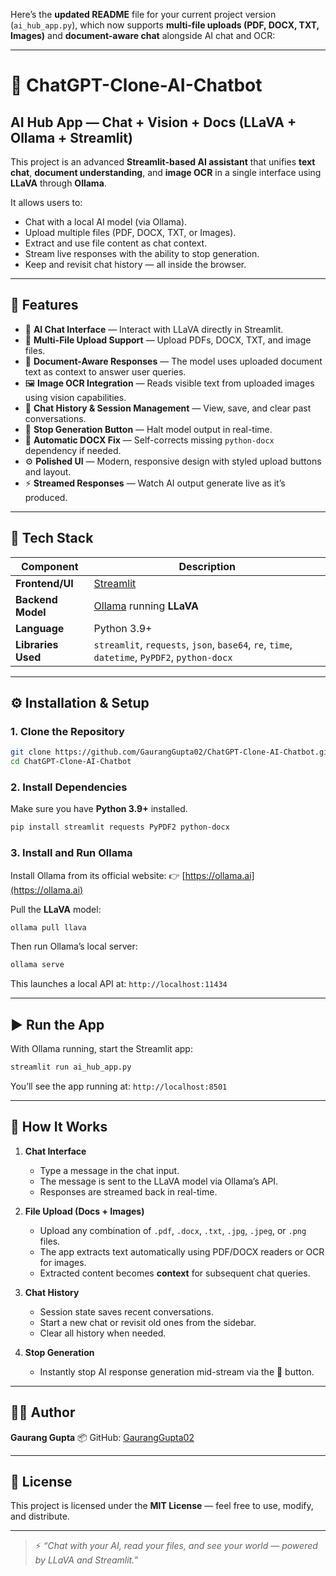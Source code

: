 Here’s the **updated README** file for your current project version (`ai_hub_app.py`), which now supports **multi-file uploads (PDF, DOCX, TXT, Images)** and **document-aware chat** alongside AI chat and OCR:

---

# 🤖 ChatGPT-Clone-AI-Chatbot

## **AI Hub App — Chat + Vision + Docs (LLaVA + Ollama + Streamlit)**

This project is an advanced **Streamlit-based AI assistant** that unifies **text chat**, **document understanding**, and **image OCR** in a single interface using **LLaVA** through **Ollama**.

It allows users to:

* Chat with a local AI model (via Ollama).
* Upload multiple files (PDF, DOCX, TXT, or Images).
* Extract and use file content as chat context.
* Stream live responses with the ability to stop generation.
* Keep and revisit chat history — all inside the browser.

---

## 🌟 Features

* 💬 **AI Chat Interface** — Interact with LLaVA directly in Streamlit.
* 📁 **Multi-File Upload Support** — Upload PDFs, DOCX, TXT, and image files.
* 🧠 **Document-Aware Responses** — The model uses uploaded document text as context to answer user queries.
* 🖼️ **Image OCR Integration** — Reads visible text from uploaded images using vision capabilities.
* 🔁 **Chat History & Session Management** — View, save, and clear past conversations.
* 🛑 **Stop Generation Button** — Halt model output in real-time.
* 🧰 **Automatic DOCX Fix** — Self-corrects missing `python-docx` dependency if needed.
* ⚙️ **Polished UI** — Modern, responsive design with styled upload buttons and layout.
* ⚡ **Streamed Responses** — Watch AI output generate live as it’s produced.

---

## 🧩 Tech Stack

| Component          | Description                                                                                  |
| ------------------ | -------------------------------------------------------------------------------------------- |
| **Frontend/UI**    | [Streamlit](https://streamlit.io)                                                            |
| **Backend Model**  | [Ollama](https://ollama.ai) running **LLaVA**                                                |
| **Language**       | Python 3.9+                                                                                  |
| **Libraries Used** | `streamlit`, `requests`, `json`, `base64`, `re`, `time`, `datetime`, `PyPDF2`, `python-docx` |

---

## ⚙️ Installation & Setup

### 1. Clone the Repository

```bash
git clone https://github.com/GaurangGupta02/ChatGPT-Clone-AI-Chatbot.git
cd ChatGPT-Clone-AI-Chatbot
```

### 2. Install Dependencies

Make sure you have **Python 3.9+** installed.

```bash
pip install streamlit requests PyPDF2 python-docx
```

### 3. Install and Run Ollama

Install Ollama from its official website:
👉 [https://ollama.ai](https://ollama.ai)

Pull the **LLaVA** model:

```bash
ollama pull llava
```

Then run Ollama’s local server:

```bash
ollama serve
```

This launches a local API at:
`http://localhost:11434`

---

## ▶️ Run the App

With Ollama running, start the Streamlit app:

```bash
streamlit run ai_hub_app.py
```

You’ll see the app running at:
`http://localhost:8501`

---

## 🧠 How It Works

1. **Chat Interface**

   * Type a message in the chat input.
   * The message is sent to the LLaVA model via Ollama’s API.
   * Responses are streamed back in real-time.

2. **File Upload (Docs + Images)**

   * Upload any combination of `.pdf`, `.docx`, `.txt`, `.jpg`, `.jpeg`, or `.png` files.
   * The app extracts text automatically using PDF/DOCX readers or OCR for images.
   * Extracted content becomes **context** for subsequent chat queries.

3. **Chat History**

   * Session state saves recent conversations.
   * Start a new chat or revisit old ones from the sidebar.
   * Clear all history when needed.

4. **Stop Generation**

   * Instantly stop AI response generation mid-stream via the 🛑 button.

---

## 🧑‍💻 Author

**Gaurang Gupta**
📦 GitHub: [GaurangGupta02](https://github.com/GaurangGupta02)

---

## 📜 License

This project is licensed under the **MIT License** — feel free to use, modify, and distribute.

---

> ⚡ *“Chat with your AI, read your files, and see your world — powered by LLaVA and Streamlit.”*
